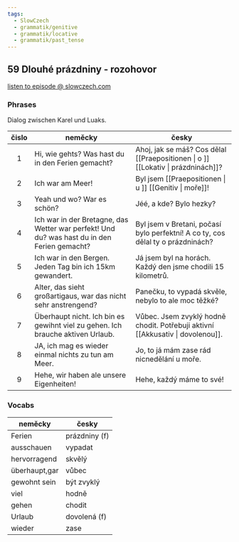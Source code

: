 ```yaml
---
tags:
  - SlowCzech
  - grammatik/genitive
  - grammatik/locative
  - grammatik/past_tense
---
```


## 59 Dlouhé prázdniny - rozohovor
[listen to episode @ slowczech.com](https://slowczech.com/dlouhe-prazdniny-rozhovor/)

### Phrases
Dialog zwischen Karel und Luaks.

| čislo | neměcky | česky |
|:---:| --- | --- |
| 1| Hi, wie gehts? Was hast du in den Ferien gemacht?|Ahoj, jak se máš? Cos dělal [[Praepositionen \| o ]] [[Lokativ \| prázdninách]]?|  
| 2| Ich war am Meer! |Byl jsem [[Praepositionen \| u ]] [[Genitiv \| moře]]!| 
| 3| Yeah und wo? War es schön?|Jéé, a kde? Bylo hezky?| 
| 4| Ich war in der Bretagne, das Wetter war perfekt! Und du? was hast du in den Ferien gemacht? |Byl jsem v Bretani, počasí bylo perfektní! A co ty, cos dělal ty o prázdninách?| 
| 5| Ich war in den Bergen. Jeden Tag bin ich 15km gewandert. |Já jsem byl na horách. Každý den jsme chodili 15 kilometrů.|
| 6| Alter, das sieht großartigaus, war das nicht sehr anstrengend? | Panečku, to vypadá skvěle, nebylo to ale moc těžké?|
| 7| Überhaupt nicht. Ich bin es gewihnt viel zu gehen. Ich brauche aktiven Urlaub. |Vůbec. Jsem zvyklý hodně chodit. Potřebuji aktivní [[Akkusativ \| dovolenou]].|
| 8| JA, ich mag es wieder einmal nichts zu tun am Meer. |Jo, to já mám zase rád nicnedělání u moře.|
| 9| Hehe, wir haben ale unsere Eigenheiten! |Hehe, každý máme to své!|


### Vocabs

| neměcky | česky |
| --- | --- |
| Ferien | prázdniny (f) |
| ausschauen | vypadat |
| hervorragend | skvělý |
| überhaupt,gar | vůbec |
| gewohnt sein | být zvyklý |
| viel | hodně |
| gehen | chodit |
| Urlaub | dovolená (f) |
| wieder | zase |